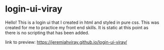 # login-ui-viray

Hello! This is a login ui that I created in html and styled in pure css. This was created for me to practice my front end skills. It is static at this point as there is no scripting that has been added.

link to preview:  https://jeremiahviray.github.io/login-ui-viray/ 
